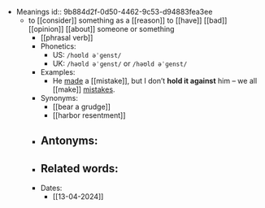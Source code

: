 - Meanings
  id:: 9b884d2f-0d50-4462-9c53-d94883fea3ee
	- to [[consider]] something as a [[reason]] to [[have]] [[bad]] [[opinion]] [[about]] someone or something
		- [[phrasal verb]]
		- Phonetics:
			- US: `/hoʊld əˈɡenst/`
			- UK: `/həʊld əˈɡenst/` or `/həʊld əˈɡenst/`
		- Examples:
			- He [made](make) a [[mistake]], but I don’t **hold it against** him – we all [[make]] [mistakes](mistake).
		- Synonyms:
			- [[bear a grudge]]
			- [[harbor resentment]]
		- Antonyms:
			-
		- Related words:
			-
		- Dates:
			- [[13-04-2024]]